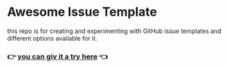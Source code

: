 # Awesome Issue Template

this repo is for creating and experimenting with GitHub issue templates and different options available for it.

### 👉 [you can giv it a try **here**](https://github.com/dipankr/issueTemplate/issues/new/choose) 👈
